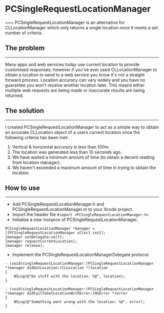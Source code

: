 # PCSingleRequestLocationManager
===
PCSingleRequestLocationManager is an alternative for CLLocationManager which only returns a single location once it meets a set number of criteria. 

## The problem
---
Many apps and web services today use current location to provide customised responses; however if you've ever used CLLocationManager to obtain a location to send to a web service you know it's not a straight forward process. Location accuracy can vary widely and you have no guarantee you won't receive another location later. This means either multiple web requests are being made or inaccurate results are being returned.

## The solution
---
I created PCSingleRequestLocationManager to act as a simple way to obtain an accurate CLLocation object of a users current location once the following criteria has been met:

1. Vertical & horizontal accuracy is less than 100m.
1. The location was generated less than 10 seconds ago.
1. We have waited a minimum amount of time (to obtain a decent reading from location manager).
1. We haven't exceeded a maximum amount of time in trying to obtain the location.

## How to use
---
* Add PCSingleRequestLocationManager.h and PCSingleRequestLocationManager.m to your Xcode project.
* Import the header file 
```#import <PCSingleRequestLocationManager.h>```
* Initialise a new instance of PCSingleRequestLocationManager.

```objc
PCSingleRequestLocationManager *manager = [[PCSingleRequestLocationManager alloc] init];
[manager setDelegate:self];
[manager requestCurrentLocation];
[manager release];
```

* Implement the PCSingleRequestLocationManagerDelegate protocol.

```objc
- (void)singleRequestLocationManager:(PCSingleRequestLocationManager *)manager didGetLocation:(CLLocation *)location
{
	NSLog(@"Do stuff with the location: %@", location);
}
```

```objc
- (void)singleRequestLocationManager:(PCSingleRequestLocationManager *)manager didFailToGetLocationWithError:(NSError *)error
{
    NSLog(@"Something went wrong with the location: %@", error);
}
```